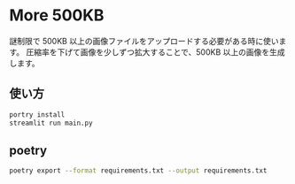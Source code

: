 # More 500KB

謎制限で 500KB 以上の画像ファイルをアップロードする必要がある時に使います。
圧縮率を下げて画像を少しずつ拡大することで、500KB 以上の画像を生成します。

## 使い方

```bash
portry install
streamlit run main.py
```

## poetry

```bash
poetry export --format requirements.txt --output requirements.txt
```
